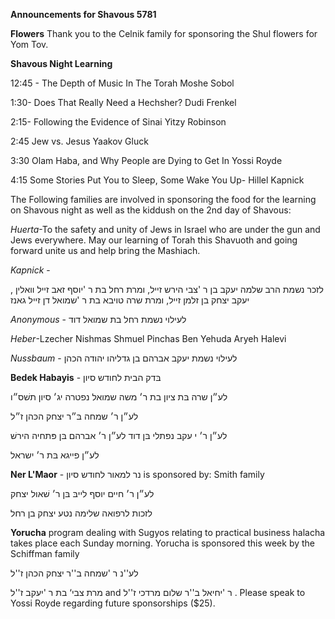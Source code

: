**Announcements for Shavous 5781**

**Flowers** Thank you to the Celnik family for sponsoring the Shul flowers for Yom Tov.

**Shavous Night Learning** 

12:45 - The Depth of Music In The Torah Moshe Sobol

1:30- Does That Really Need a Hechsher? Dudi Frenkel

2:15- Following the Evidence of Sinai Yitzy Robinson

2:45 Jew vs. Jesus Yaakov Gluck

3:30 Olam Haba, and Why People are Dying to Get In Yossi Royde

4:15 Some Stories Put You to Sleep, Some Wake You Up- Hillel Kapnick

The Following families are involved in sponsoring the food for the learning on
Shavous night as well as the kiddush on the 2nd day of Shavous:

*Huerta*-To the safety and unity of Jews in Israel who are under the gun and Jews
everywhere. May our learning of Torah this Shavuoth and going forward unite us
and help bring the Mashiach.

*Kapnick* -

לזכר נשמת הרב שלמה יעקב בן ר 'צבי הירש זײל, ומרת רחל בת ר 'יוסף זאב זײל וואלין , יעקב
יצחק בן זלמן זײל, ומרת שרה טויבא בת ר 'שמואל דן זײל גאנז

*Anonymous* - לעילוי נשמת רחל בת שמואל דוד

*Heber*-Lzecher Nishmas Shmuel Pinchas Ben Yehuda Aryeh Halevi

*Nussbaum* - לעילוי נשמת יעקב אברהם בן גדליהו יהודה הכהן


**Bedek Habayis** - בּדק הבית לחודש סיון

לע״ן שרה בּת ציון בת ר׳ משה
שמואל נפטרה יג׳ סיון תשׁס״ו

לע״ן ר׳ שמחה בּ״ר יצחק הכּהן
ז״ל

לע״ן ר׳ י עקב נפתלי בּן דוד
לע״ן ר׳ אברהם בּן פּתחיה
הירשׁ

לע״ן פייגא בּת ר׳ ישראל

**Ner L'Maor** -   נר למאור לחודש סיון is sponsored by: Smith family

לע״ן ר׳ חיים יוסף לייבּ בּן ר׳
שׁאול יצחק

לזכות לרפואה שלימה נטע יצחק בן רחל

**Yorucha** program dealing with Sugyos relating to practical business halacha takes place each Sunday morning. Yorucha is sponsored this week by the Schiffman family 

לע''נ ר 'שמחה ב''ר יצחק הכהן ז''ל

מרת צבי‘ בת ר 'יעקב ז''ל and ר 'יחיאל ב''ר שלום מרדכי ז''ל
. Please speak to Yossi Royde regarding future sponsorships ($25).
